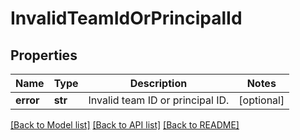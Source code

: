 # InvalidTeamIdOrPrincipalId

## Properties
Name | Type | Description | Notes
------------ | ------------- | ------------- | -------------
**error** | **str** | Invalid team ID or principal ID. | [optional] 

[[Back to Model list]](../README.md#documentation-for-models) [[Back to API list]](../README.md#documentation-for-api-endpoints) [[Back to README]](../README.md)

